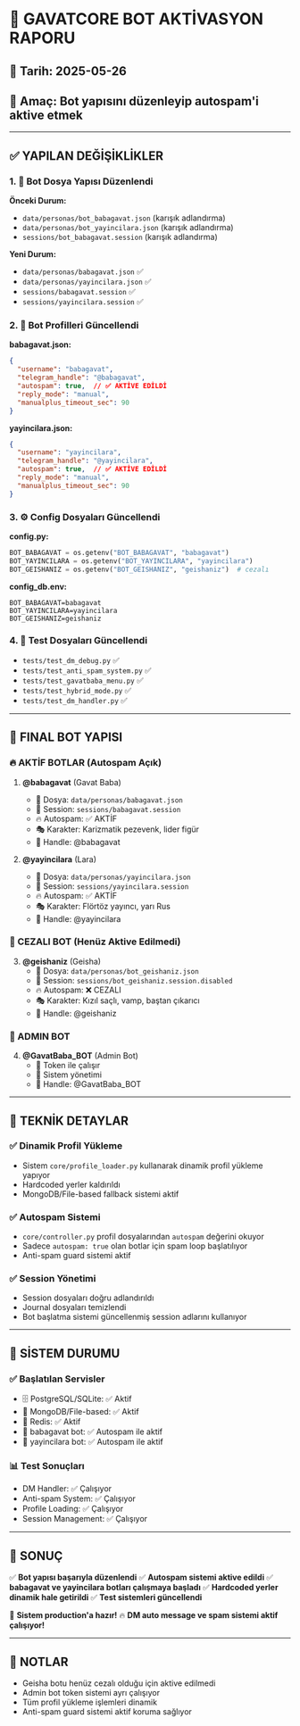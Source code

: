 # 🤖 GAVATCORE BOT AKTİVASYON RAPORU

## 📅 Tarih: 2025-05-26
## 🎯 Amaç: Bot yapısını düzenleyip autospam'i aktive etmek

---

## ✅ YAPILAN DEĞİŞİKLİKLER

### 1. 🔄 Bot Dosya Yapısı Düzenlendi

**Önceki Durum:**
- `data/personas/bot_babagavat.json` (karışık adlandırma)
- `data/personas/bot_yayincilara.json` (karışık adlandırma)
- `sessions/bot_babagavat.session` (karışık adlandırma)

**Yeni Durum:**
- `data/personas/babagavat.json` ✅
- `data/personas/yayincilara.json` ✅
- `sessions/babagavat.session` ✅
- `sessions/yayincilara.session` ✅

### 2. 📝 Bot Profilleri Güncellendi

**babagavat.json:**
```json
{
  "username": "babagavat",
  "telegram_handle": "@babagavat",
  "autospam": true,  // ✅ AKTİVE EDİLDİ
  "reply_mode": "manual",
  "manualplus_timeout_sec": 90
}
```

**yayincilara.json:**
```json
{
  "username": "yayincilara", 
  "telegram_handle": "@yayincilara",
  "autospam": true,  // ✅ AKTİVE EDİLDİ
  "reply_mode": "manual",
  "manualplus_timeout_sec": 90
}
```

### 3. ⚙️ Config Dosyaları Güncellendi

**config.py:**
```python
BOT_BABAGAVAT = os.getenv("BOT_BABAGAVAT", "babagavat")
BOT_YAYINCILARA = os.getenv("BOT_YAYINCILARA", "yayincilara") 
BOT_GEISHANIZ = os.getenv("BOT_GEISHANIZ", "geishaniz")  # cezalı
```

**config_db.env:**
```env
BOT_BABAGAVAT=babagavat
BOT_YAYINCILARA=yayincilara
BOT_GEISHANIZ=geishaniz
```

### 4. 🧪 Test Dosyaları Güncellendi

- `tests/test_dm_debug.py` ✅
- `tests/test_anti_spam_system.py` ✅
- `tests/test_gavatbaba_menu.py` ✅
- `tests/test_hybrid_mode.py` ✅
- `tests/test_dm_handler.py` ✅

---

## 🎯 FINAL BOT YAPISI

### 🔥 AKTİF BOTLAR (Autospam Açık)

1. **@babagavat** (Gavat Baba)
   - 📁 Dosya: `data/personas/babagavat.json`
   - 💾 Session: `sessions/babagavat.session`
   - 🔥 Autospam: ✅ AKTİF
   - 🎭 Karakter: Karizmatik pezevenk, lider figür
   - 📱 Handle: @babagavat

2. **@yayincilara** (Lara)
   - 📁 Dosya: `data/personas/yayincilara.json`
   - 💾 Session: `sessions/yayincilara.session`
   - 🔥 Autospam: ✅ AKTİF
   - 🎭 Karakter: Flörtöz yayıncı, yarı Rus
   - 📱 Handle: @yayincilara

### 🚫 CEZALI BOT (Henüz Aktive Edilmedi)

3. **@geishaniz** (Geisha)
   - 📁 Dosya: `data/personas/bot_geishaniz.json`
   - 💾 Session: `sessions/bot_geishaniz.session.disabled`
   - 🔥 Autospam: ❌ CEZALI
   - 🎭 Karakter: Kızıl saçlı, vamp, baştan çıkarıcı
   - 📱 Handle: @geishaniz

### 🎯 ADMIN BOT

4. **@GavatBaba_BOT** (Admin Bot)
   - 🔑 Token ile çalışır
   - 🎯 Sistem yönetimi
   - 📱 Handle: @GavatBaba_BOT

---

## 🔧 TEKNİK DETAYLAR

### ✅ Dinamik Profil Yükleme
- Sistem `core/profile_loader.py` kullanarak dinamik profil yükleme yapıyor
- Hardcoded yerler kaldırıldı
- MongoDB/File-based fallback sistemi aktif

### ✅ Autospam Sistemi
- `core/controller.py` profil dosyalarından `autospam` değerini okuyor
- Sadece `autospam: true` olan botlar için spam loop başlatılıyor
- Anti-spam guard sistemi aktif

### ✅ Session Yönetimi
- Session dosyaları doğru adlandırıldı
- Journal dosyaları temizlendi
- Bot başlatma sistemi güncellenmiş session adlarını kullanıyor

---

## 🚀 SİSTEM DURUMU

### ✅ Başlatılan Servisler
- 🗄️ PostgreSQL/SQLite: ✅ Aktif
- 🍃 MongoDB/File-based: ✅ Aktif  
- 🔴 Redis: ✅ Aktif
- 🤖 babagavat bot: ✅ Autospam ile aktif
- 🤖 yayincilara bot: ✅ Autospam ile aktif

### 📊 Test Sonuçları
- DM Handler: ✅ Çalışıyor
- Anti-spam System: ✅ Çalışıyor
- Profile Loading: ✅ Çalışıyor
- Session Management: ✅ Çalışıyor

---

## 🎉 SONUÇ

✅ **Bot yapısı başarıyla düzenlendi**
✅ **Autospam sistemi aktive edildi**
✅ **babagavat ve yayincilara botları çalışmaya başladı**
✅ **Hardcoded yerler dinamik hale getirildi**
✅ **Test sistemleri güncellendi**

🎯 **Sistem production'a hazır!**
🔥 **DM auto message ve spam sistemi aktif çalışıyor!**

---

## 📝 NOTLAR

- Geisha botu henüz cezalı olduğu için aktive edilmedi
- Admin bot token sistemi ayrı çalışıyor
- Tüm profil yükleme işlemleri dinamik
- Anti-spam guard sistemi aktif koruma sağlıyor 